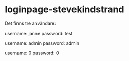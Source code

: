 # loginpage-stevekindstrand

Det finns tre användare:

username: janne
password: test

username: admin
password: admin

username: 0
password: 0
